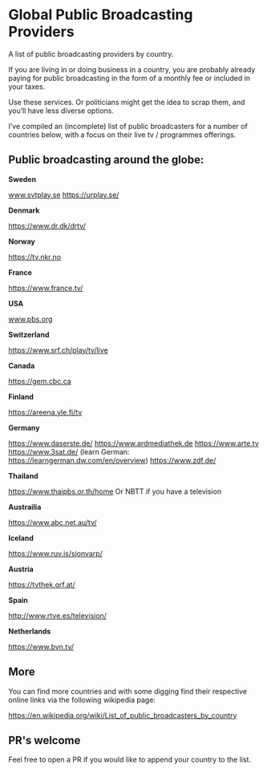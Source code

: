 # Global Public Broadcasting Providers
A list of public broadcasting providers by country.


If you are living in or doing business in a country, you are probably already paying for public broadcasting in the form of a monthly fee or included in your taxes.

Use these services. Or politicians might get the idea to scrap them, and you’ll have less diverse options.

I’ve compiled an (incomplete) list of public broadcasters for a number of countries below, with a focus on their live tv / programmes offerings.

## Public broadcasting around the globe:

**Sweden**

www.svtplay.se
https://urplay.se/


**Denmark**

https://www.dr.dk/drtv/

**Norway**

https://tv.nkr.no

**France**

https://www.france.tv/


**USA**

www.pbs.org

**Switzerland**

https://www.srf.ch/play/tv/live

**Canada**

https://gem.cbc.ca

**Finland**

https://areena.yle.fi/tv

**Germany**

https://www.daserste.de/
https://www.ardmediathek.de
https://www.arte.tv
https://www.3sat.de/
(learn German: https://learngerman.dw.com/en/overview)
https://www.zdf.de/


**Thailand**

https://www.thaipbs.or.th/home
Or NBTT if you have a television

**Austrailia**

https://www.abc.net.au/tv/

**Iceland**

https://www.ruv.is/sjonvarp/

**Austria**

https://tvthek.orf.at/

**Spain**

http://www.rtve.es/television/

**Netherlands**

https://www.bvn.tv/


## More

You can find more countries and with some digging find their respective online links via the following wikipedia page:

https://en.wikipedia.org/wiki/List_of_public_broadcasters_by_country


## PR's welcome

Feel free to open a PR if you would like to append your country to the list.
